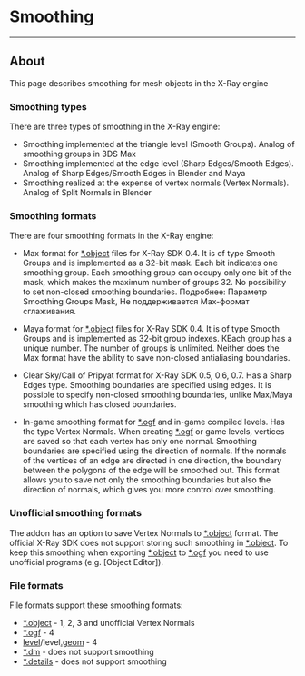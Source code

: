 # Smoothing

___

## About

This page describes smoothing for mesh objects in the X-Ray engine

### Smoothing types

There are three types of smoothing in the X-Ray engine:

- Smoothing implemented at the triangle level (Smooth Groups). Analog of smoothing groups in 3DS Max
- Smoothing implemented at the edge level (Sharp Edges/Smooth Edges). Analog of Sharp Edges/Smooth Edges in Blender and Maya
- Smoothing realized at the expense of vertex normals (Vertex Normals). Analog of Split Normals in Blender

### Smoothing formats

There are four smoothing formats in the X-Ray engine:

- Max format for [*.object](../main-folders-and-files/file-formats/models/object.md) files for X-Ray SDK 0.4. It is of type Smooth Groups and is implemented as a 32-bit mask. Each bit indicates one smoothing group. Each smoothing group can occupy only one bit of the mask, which makes the maximum number of groups 32. No possibility to set non-closed smoothing boundaries. Подробнее: Параметр Smoothing Groups Mask, Не поддерживается Max-формат сглаживания.

- Maya format for [*.object](../main-folders-and-files/file-formats/models/object.md) files for X-Ray SDK 0.4. It is of type Smooth Groups and is implemented as 32-bit group indexes. КEach group has a unique number. The number of groups is unlimited. Neither does the Max format have the ability to save non-closed antialiasing boundaries.

- Clear Sky/Call of Pripyat format for X-Ray SDK 0.5, 0.6, 0.7. Has a Sharp Edges type. Smoothing boundaries are specified using edges. It is possible to specify non-closed smoothing boundaries, unlike Max/Maya smoothing which has closed boundaries.

- In-game smoothing format for [*.ogf](../main-folders-and-files/file-formats/models/ogf.md) and in-game compiled levels. Has the type Vertex Normals. When creating [*.ogf](../main-folders-and-files/file-formats/models/ogf.md) or game levels, vertices are saved so that each vertex has only one normal. Smoothing boundaries are specified using the direction of normals. If the normals of the vertices of an edge are directed in one direction, the boundary between the polygons of the edge will be smoothed out. This format allows you to save not only the smoothing boundaries but also the direction of normals, which gives you more control over smoothing.

### Unofficial smoothing formats

The addon has an option to save Vertex Normals to [*.object](../main-folders-and-files/file-formats/models/object.md) format. The official X-Ray SDK does not support storing such smoothing in [*.object](../main-folders-and-files/file-formats/models/object.md). To keep this smoothing when exporting [*.object](../main-folders-and-files/file-formats/models/object.md) to [*.ogf](../main-folders-and-files/file-formats/models/ogf.md) you need to use unofficial programs (e.g. [Object Editor]).

### File formats

File formats support these smoothing formats:

- [*.object](../main-folders-and-files/file-formats/models/object.md) - 1, 2, 3 and unofficial Vertex Normals
- [*.ogf](../main-folders-and-files/file-formats/models/ogf.md) - 4
- [level](../main-folders-and-files/file-formats/game-levels/level.md)/level[.geom](../main-folders-and-files/file-formats/game-levels/geom.md) - 4
- [*.dm](../main-folders-and-files/file-formats/models/dm.md) - does not support smoothing
- [*.details](../main-folders-and-files/file-formats/game-levels/details.md) - does not support smoothing
